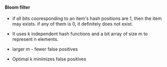 #### Bloom filter

- if all bits cooresponding to an item's hash positions are 1, then the item may exists. if any of them is 0, it definitely does not exist.
- It uses k independent hash functions and a bit array of size m to represent n elements.

- larger m - fewer false positives
- Optimal k minimizes false positives